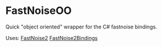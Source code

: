 # FastNoiseOO
Quick "object oriented" wrapper for the C# fastnoise bindings.

Uses:
[FastNoise2](https://github.com/Auburn/FastNoise2)
[FastNoise2Bindings](https://github.com/Auburn/FastNoise2Bindings)
